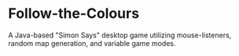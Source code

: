 # Follow-the-Colours
A Java-based "Simon Says" desktop game utilizing mouse-listeners, random map generation, and variable game modes. 
